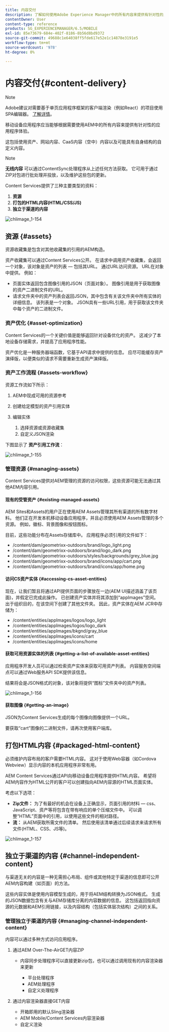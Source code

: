 ```yaml
---
title: 内容交付
description: 了解如何使用Adobe Experience Manager中的所有内容来提供有针对性的应用程序体验。
contentOwner: User
content-type: reference
products: SG_EXPERIENCEMANAGER/6.5/MOBILE
exl-id: 85e73679-684e-402f-8186-8b56d8bd9372
source-git-commit: 49688c1e64038ff5fde617e52e1c14878e3191e5
workflow-type: tm+mt
source-wordcount: '978'
ht-degree: 0%

---
```


# 内容交付{#content-delivery}

>[!NOTE]
>
>Adobe建议对需要基于单页应用程序框架的客户端渲染（例如React）的项目使用SPA编辑器。 [了解详情](/help/sites-developing/spa-overview.md)。

移动设备应用程序应当能够根据需要使用AEM中的所有内容来提供有针对性的应用程序体验。

这包括使用资产、网站内容、CaaS内容（空中）内容以及可能具有自身结构的自定义内容。

>[!NOTE]
>
>**无线内容** 可以通过ContentSync处理程序从上述任何方法获取。 它可用于通过ZIP对包进行批处理并投放，以及维护这些包的更新。

Content Services提供了三种主要类型的资料：

1. **资源**
1. **打包的HTML内容(HTML/CSS/JS)**
1. **独立于渠道的内容**

![chlimage_1-154](assets/chlimage_1-154.png)

## 资源 {#assets}

资源收藏集是包含对其他收藏集的引用的AEM构造。

资产收藏集可以通过Content Services公开。 在请求中调用资产收藏集，会返回一个对象，该对象是资产的列表 — 包括其URL。 通过URL访问资源。 URL在对象中提供。 例如：

* 页面实体返回包含图像引用的JSON（页面对象）。 图像引用是用于获取图像的资产二进制文件的URL。
* 请求文件夹中的资产列表会返回JSON，其中包含有关该文件夹中所有实体的详细信息。 该列表是一个对象。 JSON具有一些URL引用，用于获取该文件夹中每个资产的二进制文件。

### 资产优化 {#asset-optimization}

Content Services的一个关键价值是能够返回针对设备优化的资产。 这减少了本地设备存储需求，并提高了应用程序性能。

资产优化是一种服务器端函数，它基于API请求中提供的信息。 应尽可能缓存资产演绎版，以便类似的请求不需要重新生成资产演绎版。

### 资产工作流程 {#assets-workflow}

资源工作流如下所示：

1. AEM中现成可用的资源参考
1. 创建给定模型的资产引用实体
1. 编辑实体

   1. 选择资源或资源收藏集
   1. 自定义JSON渲染

下图显示了 **资产引用工作流**：

![chlimage_1-155](assets/chlimage_1-155.png)

### 管理资源 {#managing-assets}

Content Services提供对AEM管理的资源的访问权限，这些资源可能无法通过其他AEM内容引用。

#### 现有的受管资产 {#existing-managed-assets}

AEM Sites和Assets的用户正在使用AEM Assets管理其所有渠道的所有数字材料。 他们正在开发本机移动设备应用程序，并且必须使用AEM Assets管理的多个资源。 例如，徽标、背景图像和按钮图标。

目前，这些功能分布在Assets存储库中。 应用程序必须引用的文件如下：

* /content/dam/geometrixx-outdoors/brand/logo_light.png
* /content/dam/geometrixx-outdoors/brand/logo_dark.png
* /content/dam/geometrixx-outdoors/styles/backgrounds/grey_blue.jpg
* /content/dam/geometrixx-outdoors/brand/icons/app/cart.png
* /content/dam/geometrixx-outdoors/brand/icons/app/home.png

#### 访问CS资产实体 {#accessing-cs-asset-entities}

现在，让我们暂且将通过API提供页面的步骤放在一边(AEM UI描述涵盖了该页面)，并假定已完成此操作。 已创建资产实体并将其添加到“appImages”空间。 出于组织目的，在该空间下创建了其他文件夹。 因此，资产实体在AEM JCR中存储为：

* /content/entities/appImages/logos/logo_light
* /content/entities/appImages/logos/logo_dark
* /content/entities/appImages/bkgnd/gray_blue
* /content/entities/appImages/icons/cart
* /content/entities/appImages/icons/home

#### 获取可用资源实体的列表 {#getting-a-list-of-available-asset-entities}

应用程序开发人员可以通过检索资产实体来获取可用资产列表。 内容服务空间端点可以通过Web服务API SDK提供该信息。

结果将会是JSON格式的对象，该对象将提供“图标”文件夹中的资产列表。

![chlimage_1-156](assets/chlimage_1-156.png)

#### 获取图像 {#getting-an-image}

JSON为Content Services生成的每个图像向图像提供一个URL。

要获取“cart”图像的二进制文件，请再次使用客户端库。

## 打包HTML内容 {#packaged-html-content}

必须维护内容布局的客户需要HTML内容。 这对于使用Web容器（如Cordova Webview）显示内容的本机应用程序非常有用。

AEM Content Services通过API向移动设备应用程序提供HTML内容。 希望将AEM内容作为HTML公开的客户可以创建指向AEM内容源的HTML页面实体。

考虑以下选项：

* **Zip文件：** 为了有最好的机会在设备上正确显示，页面引用的材料 — css、JavaScript、资产等将包含在带有响应的单个压缩文件中。 可以调整“HTML”页面中的引用，以使用这些文件的相对路径。
* **流：** 从AEM获取所需文件的清单。 然后使用该清单通过后续请求来请求所有文件(HTML、CSS、JS等)。

![chlimage_1-157](assets/chlimage_1-157.png)

## 独立于渠道的内容 {#channel-independent-content}

与渠道无关的内容是一种无需担心布局、组件或其他特定于渠道的信息即可公开AEM内容构建（如页面）的方法。

这些内容实体是使用内容模型生成的，用于将AEM结构转换为JSON格式。 生成的JSON数据包含有关与AEM存储库分离的内容数据的信息。 这包括返回指向资源的元数据和AEM引用链接，以及内容结构（包括实体层次结构）之间的关系。

### 管理独立于渠道的内容 {#managing-channel-independent-content}

内容可以通过多种方式访问应用程序。

1. 通过AEM Over-The-AirGET内容ZIP

   * 内容同步处理程序可以直接更新zip包，也可以通过调用现有的内容渲染器来更新

      * 平台处理程序
      * AEM处理程序
      * 自定义处理程序

1. 通过内容渲染器直接GET内容

   * 开箱即用的默认Sling渲染器
   * AEM Mobile/Content Services内容渲染器
   * 自定义渲染
